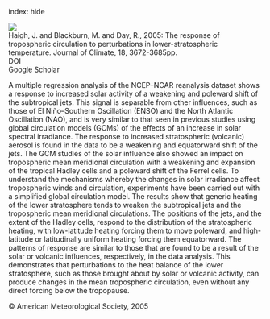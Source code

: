 index: hide

<div class="Citation">
    <div class="Citation-thumb CitationThumb-linked"  data-href="https://doi.org/10.1175/jcli3472.1">
      <img src="https://static.claimspace.cloud/climate-study-static/refs/thumbs/10/Haigh_et_al_2005-thumb.png" />
    </div>

  <div class="Citation-body">
    <div class="Citation-text">Haigh, J. and Blackburn, M.  and Day, R., 2005: The response of tropospheric circulation to perturbations in lower-stratospheric temperature. <span class="Article-journal">Journal of Climate, </span><span class="Article-volume">18, </span>3672-3685pp.</div>
    <div class="Citation-links">
      <div class="CitationLink" data-href="https://doi.org/10.1175/jcli3472.1">
        <div class="CitationLink-icon CitationLink-Doi"></div>
        <div class="CitationLink-text">DOI</div>
      </div>
      <div class="CitationLink" data-href="https://scholar.google.com/scholar?q=10.1175/jcli3472.1">
        <div class="CitationLink-icon CitationLink-Scholar"></div>
        <div class="CitationLink-text">Google Scholar</div>
      </div>
    </div>
  </div>
</div>

A multiple regression analysis of the NCEP–NCAR reanalysis dataset shows a response to increased solar activity of a weakening and poleward shift of the subtropical jets. This signal is separable from other influences, such as those of El Niño–Southern Oscillation (ENSO) and the North Atlantic Oscillation (NAO), and is very similar to that seen in previous studies using global circulation models (GCMs) of the effects of an increase in solar spectral irradiance. The response to increased stratospheric (volcanic) aerosol is found in the data to be a weakening and equatorward shift of the jets. The GCM studies of the solar influence also showed an impact on tropospheric mean meridional circulation with a weakening and expansion of the tropical Hadley cells and a poleward shift of the Ferrel cells. To understand the mechanisms whereby the changes in solar irradiance affect tropospheric winds and circulation, experiments have been carried out with a simplified global circulation model. The results show that generic heating of the lower stratosphere tends to weaken the subtropical jets and the tropospheric mean meridional circulations. The positions of the jets, and the extent of the Hadley cells, respond to the distribution of the stratospheric heating, with low-latitude heating forcing them to move poleward, and high-latitude or latitudinally uniform heating forcing them equatorward. The patterns of response are similar to those that are found to be a result of the solar or volcanic influences, respectively, in the data analysis. This demonstrates that perturbations to the heat balance of the lower stratosphere, such as those brought about by solar or volcanic activity, can produce changes in the mean tropospheric circulation, even without any direct forcing below the tropopause.

<div class="Citation-copy">
&copy; American Meteorological Society, 2005
</div>